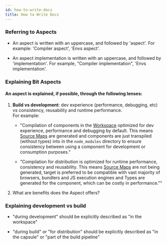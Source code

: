 ```yaml
---
id: how-to-write-docs
title: How to Write Docs
---
```


### Referring to Aspects

- An aspect is written with an uppercase, and followed by 'aspect'. For example: 'Compiler aspect', 'Envs aspect'.

- An aspect implementation is written with an uppercase, and followed by 'implementation'. For example, "Compiler implementation", 'Envs implementation'.

### Explaining Bit Aspects

#### An aspect is explained, if possible, through the following lenses:

1. **Build vs development**: dev experience (performance, debugging, etc) vs consistency, reusability and runtime performance.  
   For example:

   - "Compilation of components in the [Workspace](/workspace/overview) optimized for dev experience, performance and debugging by default.
     This means [Source Maps](/) are generated and components are just transpiled (without types) into in the `node_modules` directory to ensure consistency between using a component for development or consumption purposes."

   - "Compilation for distribution is optimized for runtime performance, consistency and reusability.
     This means [Source Maps](/) are not being generated, target is preferred to be compatible with vast majority of browsers, bundlers and JS execution engines and Types are generated for the component, which can be costly in performance.""

2. What are benefits does the Aspect offers?

### Explaining development vs build

- "during development" should be explicitly described as "in the workspace"

- "during build" or "for distribution" should be explicitly described as "in the capsule" or "part of the build pipeline"
